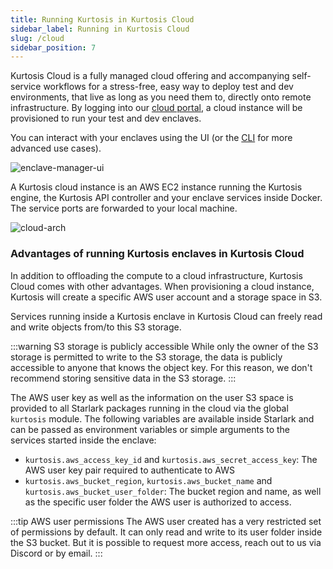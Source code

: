 ```yaml
---
title: Running Kurtosis in Kurtosis Cloud
sidebar_label: Running in Kurtosis Cloud
slug: /cloud
sidebar_position: 7
---
```


Kurtosis Cloud is a fully managed cloud offering and accompanying self-service workflows for a stress-free, easy way to deploy test and dev environments, that live as long as you need them to, directly onto remote infrastructure. By logging into our [cloud portal](https://cloud.kurtosis.com), a cloud instance will be provisioned to run your test and dev enclaves.

You can interact with your enclaves using the UI (or the [CLI](../get-started/installing-the-cli.md#ii-install-the-cli) for more advanced use cases).

![enclave-manager-ui](/img/guides/enclave-manager-ui.png)

A Kurtosis cloud instance is an AWS EC2 instance running the Kurtosis engine, the Kurtosis API controller and your enclave services inside Docker.  The service ports are forwarded to your local machine.

![cloud-arch](/img/guides/cloud-arch.png)

### Advantages of running Kurtosis enclaves in Kurtosis Cloud

In addition to offloading the compute to a cloud infrastructure, Kurtosis Cloud comes with other advantages.
When provisioning a cloud instance, Kurtosis will create a specific AWS user account and a storage space in S3.

Services running inside a Kurtosis enclave in Kurtosis Cloud can freely read and write objects from/to this S3 storage.

:::warning S3 storage is publicly accessible
While only the owner of the S3 storage is permitted to write to the S3 storage, the data is publicly accessible to 
anyone that knows the object key. For this reason, we don't recommend storing sensitive data in the S3 storage.
:::

The AWS user key as well as the information on the user S3 space is provided to all Starlark packages running in the 
cloud via the global `kurtosis` module. The following variables are available inside Starlark and can be passed as 
environment variables or simple arguments to the services started inside the enclave:
- `kurtosis.aws_access_key_id` and `kurtosis.aws_secret_access_key`: The AWS user key pair required to authenticate to 
AWS
- `kurtosis.aws_bucket_region`, `kurtosis.aws_bucket_name` and `kurtosis.aws_bucket_user_folder`: The bucket region and 
name, as well as the specific user folder the AWS user is authorized to access.

:::tip AWS user permissions
The AWS user created has a very restricted set of permissions by default. It can only read and write to its user folder
inside the S3 bucket. But it is possible to request more access, reach out to us via Discord or by email.
:::
